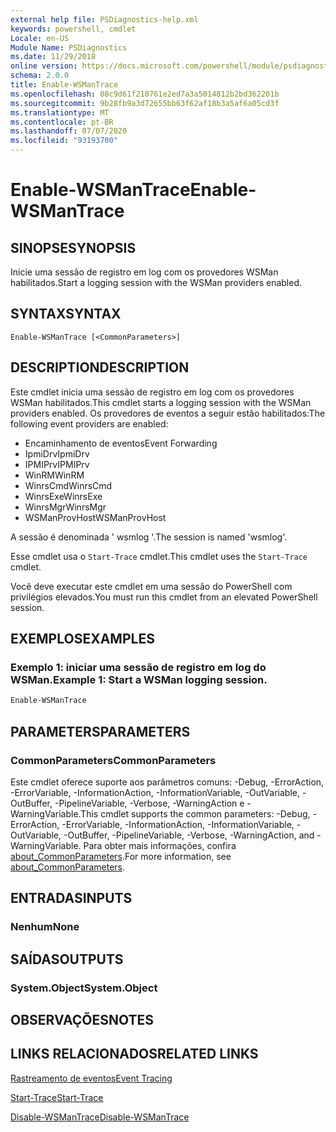 ```yaml
---
external help file: PSDiagnostics-help.xml
keywords: powershell, cmdlet
Locale: en-US
Module Name: PSDiagnostics
ms.date: 11/29/2018
online version: https://docs.microsoft.com/powershell/module/psdiagnostics/enable-wsmantrace?view=powershell-5.1&WT.mc_id=ps-gethelp
schema: 2.0.0
title: Enable-WSManTrace
ms.openlocfilehash: 08c9d61f210761e2ed7a3a5014812b2bd362201b
ms.sourcegitcommit: 9b28fb9a3d72655bb63f62af18b3a5af6a05cd3f
ms.translationtype: MT
ms.contentlocale: pt-BR
ms.lasthandoff: 07/07/2020
ms.locfileid: "93193700"
---
```

# <span data-ttu-id="87213-103">Enable-WSManTrace</span><span class="sxs-lookup"><span data-stu-id="87213-103">Enable-WSManTrace</span></span>

## <span data-ttu-id="87213-104">SINOPSE</span><span class="sxs-lookup"><span data-stu-id="87213-104">SYNOPSIS</span></span>
<span data-ttu-id="87213-105">Inicie uma sessão de registro em log com os provedores WSMan habilitados.</span><span class="sxs-lookup"><span data-stu-id="87213-105">Start a logging session with the WSMan providers enabled.</span></span>

## <span data-ttu-id="87213-106">SYNTAX</span><span class="sxs-lookup"><span data-stu-id="87213-106">SYNTAX</span></span>

```
Enable-WSManTrace [<CommonParameters>]
```

## <span data-ttu-id="87213-107">DESCRIPTION</span><span class="sxs-lookup"><span data-stu-id="87213-107">DESCRIPTION</span></span>
<span data-ttu-id="87213-108">Este cmdlet inicia uma sessão de registro em log com os provedores WSMan habilitados.</span><span class="sxs-lookup"><span data-stu-id="87213-108">This cmdlet starts a logging session with the WSMan providers enabled.</span></span> <span data-ttu-id="87213-109">Os provedores de eventos a seguir estão habilitados:</span><span class="sxs-lookup"><span data-stu-id="87213-109">The following event providers are enabled:</span></span>

- <span data-ttu-id="87213-110">Encaminhamento de eventos</span><span class="sxs-lookup"><span data-stu-id="87213-110">Event Forwarding</span></span>
- <span data-ttu-id="87213-111">IpmiDrv</span><span class="sxs-lookup"><span data-stu-id="87213-111">IpmiDrv</span></span>
- <span data-ttu-id="87213-112">IPMIPrv</span><span class="sxs-lookup"><span data-stu-id="87213-112">IPMIPrv</span></span>
- <span data-ttu-id="87213-113">WinRM</span><span class="sxs-lookup"><span data-stu-id="87213-113">WinRM</span></span>
- <span data-ttu-id="87213-114">WinrsCmd</span><span class="sxs-lookup"><span data-stu-id="87213-114">WinrsCmd</span></span>
- <span data-ttu-id="87213-115">WinrsExe</span><span class="sxs-lookup"><span data-stu-id="87213-115">WinrsExe</span></span>
- <span data-ttu-id="87213-116">WinrsMgr</span><span class="sxs-lookup"><span data-stu-id="87213-116">WinrsMgr</span></span>
- <span data-ttu-id="87213-117">WSManProvHost</span><span class="sxs-lookup"><span data-stu-id="87213-117">WSManProvHost</span></span>

<span data-ttu-id="87213-118">A sessão é denominada ' wsmlog '.</span><span class="sxs-lookup"><span data-stu-id="87213-118">The session is named 'wsmlog'.</span></span>

<span data-ttu-id="87213-119">Esse cmdlet usa o `Start-Trace` cmdlet.</span><span class="sxs-lookup"><span data-stu-id="87213-119">This cmdlet uses the `Start-Trace` cmdlet.</span></span>

<span data-ttu-id="87213-120">Você deve executar este cmdlet em uma sessão do PowerShell com privilégios elevados.</span><span class="sxs-lookup"><span data-stu-id="87213-120">You must run this cmdlet from an elevated PowerShell session.</span></span>

## <span data-ttu-id="87213-121">EXEMPLOS</span><span class="sxs-lookup"><span data-stu-id="87213-121">EXAMPLES</span></span>

### <span data-ttu-id="87213-122">Exemplo 1: iniciar uma sessão de registro em log do WSMan.</span><span class="sxs-lookup"><span data-stu-id="87213-122">Example 1: Start a WSMan logging session.</span></span>

```powershell
Enable-WSManTrace
```

## <span data-ttu-id="87213-123">PARAMETERS</span><span class="sxs-lookup"><span data-stu-id="87213-123">PARAMETERS</span></span>

### <span data-ttu-id="87213-124">CommonParameters</span><span class="sxs-lookup"><span data-stu-id="87213-124">CommonParameters</span></span>

<span data-ttu-id="87213-125">Este cmdlet oferece suporte aos parâmetros comuns: -Debug, -ErrorAction, -ErrorVariable, -InformationAction, -InformationVariable, -OutVariable, -OutBuffer, -PipelineVariable, -Verbose, -WarningAction e -WarningVariable.</span><span class="sxs-lookup"><span data-stu-id="87213-125">This cmdlet supports the common parameters: -Debug, -ErrorAction, -ErrorVariable, -InformationAction, -InformationVariable, -OutVariable, -OutBuffer, -PipelineVariable, -Verbose, -WarningAction, and -WarningVariable.</span></span> <span data-ttu-id="87213-126">Para obter mais informações, confira [about_CommonParameters](https://go.microsoft.com/fwlink/?LinkID=113216).</span><span class="sxs-lookup"><span data-stu-id="87213-126">For more information, see [about_CommonParameters](https://go.microsoft.com/fwlink/?LinkID=113216).</span></span>

## <span data-ttu-id="87213-127">ENTRADAS</span><span class="sxs-lookup"><span data-stu-id="87213-127">INPUTS</span></span>

### <span data-ttu-id="87213-128">Nenhum</span><span class="sxs-lookup"><span data-stu-id="87213-128">None</span></span>

## <span data-ttu-id="87213-129">SAÍDAS</span><span class="sxs-lookup"><span data-stu-id="87213-129">OUTPUTS</span></span>

### <span data-ttu-id="87213-130">System.Object</span><span class="sxs-lookup"><span data-stu-id="87213-130">System.Object</span></span>

## <span data-ttu-id="87213-131">OBSERVAÇÕES</span><span class="sxs-lookup"><span data-stu-id="87213-131">NOTES</span></span>

## <span data-ttu-id="87213-132">LINKS RELACIONADOS</span><span class="sxs-lookup"><span data-stu-id="87213-132">RELATED LINKS</span></span>

[<span data-ttu-id="87213-133">Rastreamento de eventos</span><span class="sxs-lookup"><span data-stu-id="87213-133">Event Tracing</span></span>](/windows/desktop/ETW/event-tracing-portal)

[<span data-ttu-id="87213-134">Start-Trace</span><span class="sxs-lookup"><span data-stu-id="87213-134">Start-Trace</span></span>](start-trace.md)

[<span data-ttu-id="87213-135">Disable-WSManTrace</span><span class="sxs-lookup"><span data-stu-id="87213-135">Disable-WSManTrace</span></span>](Disable-WSManTrace.md)
